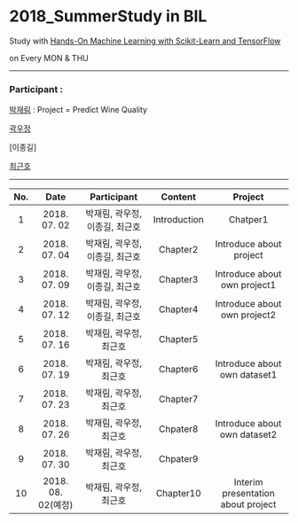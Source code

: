 # 2018_SummerStudy in BIL

Study with [Hands-On Machine Learning with Scikit-Learn and TensorFlow](http://shop.oreilly.com/product/0636920052289.do) 

on Every MON & THU
***

### Participant : 

[박재림](https://github.com/ParkJaeRim) : Project = Predict Wine Quality

[곽우정](https://github.com/kfriendship)

[이종길]

[최근호](https://github.com/cgh2797)

***

No. | Date | Participant | Content | Project
:---:|:---:|:---:|:---:|:---:
1 | 2018. 07. 02 | 박재림, 곽우정, 이종길, 최근호 | Introduction |Chatper1
2 | 2018. 07. 04 | 박재림, 곽우정, 이종길, 최근호 | Chapter2 | Introduce about project
3 | 2018. 07. 09 | 박재림, 곽우정, 이종길, 최근호 | Chapter3 | Introduce about own project1
4 | 2018. 07. 12 | 박재림, 곽우정, 이종길, 최근호 | Chapter4 | Introduce about own project2
5 | 2018. 07. 16 | 박재림, 곽우정, 최근호 | Chapter5
6 | 2018. 07. 19 | 박재림, 곽우정, 최근호 | Chapter6 | Introduce about own dataset1
7 | 2018. 07. 23 | 박재림, 곽우정, 최근호 | Chapter7
8 | 2018. 07. 26 | 박재림, 곽우정, 최근호 | Chpater8 | Introduce about own dataset2
9 | 2018. 07. 30 | 박재림, 곽우정, 최근호 | Chpater9
10 | 2018. 08. 02(예정) | 박재림, 곽우정, 최근호 | Chapter10 | Interim presentation about project
